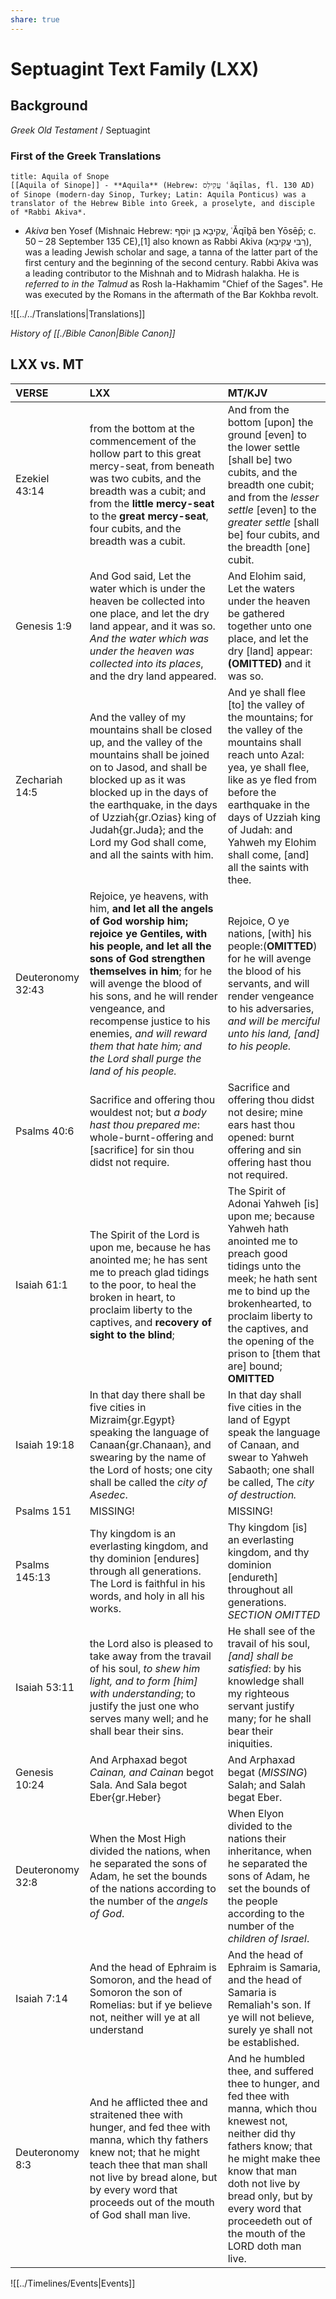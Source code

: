 ```yaml
---
share: true
---
```


# Septuagint Text Family (LXX)


## Background

*Greek Old Testament* / Septuagint

### First of the Greek Translations
```ad-note
title: Aquila of Snope
[[Aquila of Sinope]] - **Aquila** (Hebrew: עֲקִילַס ʿăqīlas, fl. 130 AD) of Sinope (modern-day Sinop, Turkey; Latin: Aquila Ponticus) was a translator of the Hebrew Bible into Greek, a proselyte, and disciple of *Rabbi Akiva*.
```

- *Akiva* ben Yosef (Mishnaic Hebrew: עֲקִיבָא בֶּן יוֹסֵף, ʿĂqīḇā ben Yōsēp̄; c. 50 – 28 September 135 CE),[1] also known as Rabbi Akiva (רַבִּי עֲקִיבָא), was a leading Jewish scholar and sage, a tanna of the latter part of the first century and the beginning of the second century. Rabbi Akiva was a leading contributor to the Mishnah and to Midrash halakha. He is *referred to in the Talmud* as Rosh la-Hakhamim "Chief of the Sages". He was executed by the Romans in the aftermath of the Bar Kokhba revolt.

![[../../Translations|Translations]]


*History of [[./Bible Canon|Bible Canon]]*


## LXX vs. MT

|     VERSE               |     LXX                                                                                                                                                                                                                                                                                                                                                                                   |     MT/KJV                                                                                                                                                                                                                                                                                                        |
|:------------------------|:------------------------------------------------------------------------------------------------------------------------------------------------------------------------------------------------------------------------------------------------------------------------------------------------------------------------------------------------------------------------------------------|:------------------------------------------------------------------------------------------------------------------------------------------------------------------------------------------------------------------------------------------------------------------------------------------------------------------|
| Ezekiel 43:14           | from the bottom at the commencement of the hollow part to this great mercy-seat, from beneath was two cubits, and the breadth was a cubit; and from the **little mercy-seat** to the **great mercy-seat**, four cubits, and the breadth was a cubit. &nbsp;                                                                                                                                                 | And from the bottom [upon] the ground [even] to the lower settle [shall be] two cubits, and the breadth one cubit; and from the *lesser settle* [even] to the *greater settle* [shall be] four cubits, and the breadth [one] cubit.                                                               |
|  Genesis 1:9            |  And God said, Let the water which is under the heaven be collected into one place, and let the dry land appear, and it was so. *And the water which was under the heaven was collected into its places*, and the dry land appeared.                                                                                                                                                      |  And Elohim said, Let the waters under the heaven be gathered together unto one place, and let the dry [land] appear: **(OMITTED)** and it was so.                                                                                                                                                                |
|   Zechariah 14:5        |   And the valley of my mountains shall be closed up, and the valley of the mountains shall be joined on to Jasod, and shall be blocked up as it was blocked up in the days of the earthquake, in the days of Uzziah{gr.Ozias} king of Judah{gr.Juda}; and the Lord my God shall come, and all the saints with him.                                                                        |   And ye shall flee [to] the valley of the mountains; for the valley of the mountains shall reach unto Azal: yea, ye shall flee, like as ye fled from before the earthquake in the days of Uzziah king of Judah: and Yahweh my Elohim shall come, [and] all the saints with thee.   |
|    Deuteronomy 32:43    |    Rejoice, ye heavens, with him, **and let all the angels of God worship him; rejoice ye Gentiles, with his people, and let all the sons of God strengthen themselves in him**; for he will avenge the blood of his sons, and he will render vengeance, and recompense justice to his enemies, *and will reward them that hate him; and the Lord shall purge the land of his people.*    |    Rejoice, O ye nations, [with] his people:(**OMITTED**) for he will avenge the blood of his servants, and will render vengeance to his adversaries, *and will be merciful unto his land, [and] to his people.*                                                                                                  |
|    Psalms 40:6          |    Sacrifice and offering thou wouldest not; but *a body hast thou prepared me*: whole-burnt-offering and [sacrifice] for sin thou didst not require.                                                                                                                                                                                                                                     |    Sacrifice and offering thou didst not desire; mine ears hast thou opened: burnt offering and sin offering hast thou not required.                                                                                                                                                                              |
|    Isaiah 61:1          |    The Spirit of the Lord is upon me, because he has anointed me; he has sent me to preach glad tidings to the poor, to heal the broken in heart, to proclaim liberty to the captives, and **recovery of sight to the blind**;                                                                                                                                                            |    The Spirit of Adonai Yahweh [is] upon me; because Yahweh hath anointed me to preach good tidings unto the meek; he hath sent me to bind up the brokenhearted, to proclaim liberty to the captives, and the opening of the prison to [them that are] bound; **OMITTED**                                         |
|    Isaiah 19:18         |    In that day there shall be five cities in Mizraim{gr.Egypt} speaking the language of Canaan{gr.Chanaan}, and swearing by the name of the Lord of hosts; one city shall be called the *city of Asedec*.                                                                                                                                                                                 |    In that day shall five cities in the land of Egypt speak the language of Canaan, and swear to Yahweh Sabaoth; one shall be called, The *city of destruction.*                                                                                                                                                  |
|    Psalms 151           |    MISSING!                                                                                                                                                                                                                                                                                                                                                                               |    MISSING!                                                                                                                                                                                                                                                                                                       |
|    Psalms 145:13        |    Thy kingdom is an everlasting kingdom, and thy dominion [endures] through all generations. The Lord is faithful in his words, and holy in all his works.                                                                                                                                                                                                                               |    Thy kingdom [is] an everlasting kingdom, and thy dominion [endureth] throughout all generations. *SECTION OMITTED*                                                                                                                                                                                             |
|    Isaiah 53:11         |    the Lord also is pleased to take away from the travail of his soul, *to shew him light, and to form [him] with understanding*; to justify the just one who serves many well; and he shall bear their sins.                                                                                                                                                                             |    He shall see of the travail of his soul, *[and] shall be satisfied*: by his knowledge shall my righteous servant justify many; for he shall bear their iniquities.                                                                                                                                             |
|    Genesis 10:24        |    And Arphaxad begot *Cainan, and Cainan* begot Sala. And Sala begot Eber{gr.Heber}                                                                                                                                                                                                                                                                                                      |    And Arphaxad begat (*MISSING*) Salah; and Salah begat Eber.                                                                                                                                                                                                                                                    |
|    Deuteronomy 32:8     |    When the Most High divided the nations, when he separated the sons of Adam, he set the bounds of the nations according to the number of the *angels of God*.                                                                                                                                                                                                                           |    When Elyon divided to the nations their inheritance, when he separated the sons of Adam, he set the bounds of the people according to the number of the *children of Israel*.                                                                                                                                  |
|     Isaiah 7:14         |     And the head of Ephraim is Somoron, and the head of Somoron the son of Romelias: but if ye believe not, neither will ye at all understand                                                                                                                                                                                                                                             |     And the head of Ephraim is Samaria, and the head of Samaria is Remaliah's son. If ye will not believe, surely ye shall not be established.                                                                                                                                                                    |
|     Deuteronomy 8:3     |     And he afflicted thee and straitened thee with hunger, and fed thee with manna, which thy fathers knew not; that he might teach thee that man shall not live by bread alone, but by every word that proceeds out of the mouth of God shall man live.                                                                                                                                  |     And he humbled thee, and suffered thee to hunger, and fed thee with manna, which thou knewest not, neither did thy fathers know; that he might make thee know that man doth not live by bread only, but by every word that proceedeth out of the mouth of the LORD doth man live.                             |  

![[../Timelines/Events|Events]]

